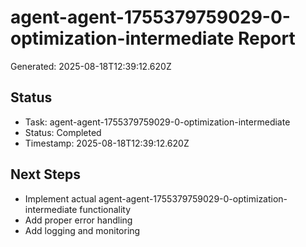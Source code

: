 # agent-agent-1755379759029-0-optimization-intermediate Report

Generated: 2025-08-18T12:39:12.620Z

## Status
- Task: agent-agent-1755379759029-0-optimization-intermediate
- Status: Completed
- Timestamp: 2025-08-18T12:39:12.620Z

## Next Steps
- Implement actual agent-agent-1755379759029-0-optimization-intermediate functionality
- Add proper error handling
- Add logging and monitoring
